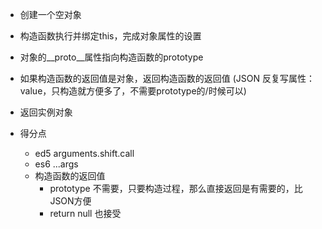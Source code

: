 - 创建一个空对象
- 构造函数执行并绑定this，完成对象属性的设置
- 对象的__proto__属性指向构造函数的prototype
- 如果构造函数的返回值是对象，返回构造函数的返回值
(JSON 反复写属性：value，只构造就方便多了，不需要prototype的/时候可以)
- 返回实例对象

- 得分点
  - ed5 arguments.shift.call
  - es6 ...args
  - 构造函数的返回值
    - prototype 不需要，只要构造过程，那么直接返回是有需要的，比JSON方便
    - return null 也接受